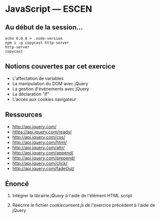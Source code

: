 JavaScript — ESCEN
==================

Au début de la session...
-------------------------

```
echo 6.0.0 > .node-version
npm i -g copycast http-server
http-server
copycast
```

Notions couvertes par cet exercice
----------------------------------

- L'affectation de variables
- La manipulation du DOM avec jQuery
- La gestion d'événements  avec jQuery
- La déclaration "if"
- L'accès aux cookies navigateur

Ressources
----------

- http://api.jquery.com/
- https://api.jquery.com/ready/
- http://api.jquery.com/css/
- http://api.jquery.com/html/
- http://api.jquery.com/attr/
- http://api.jquery.com/append/
- http://api.jquery.com/prepend/
- http://api.jquery.com/click/
- http://api.jquery.com/fadeOut/

Énoncé
------

1. Intégrer la librairie *jQuery* à l'aide de l'élément HTML script

2. Réécrire le fichier *cookieconsent.js* de l'exercice précédent à l'aide de jQuery
